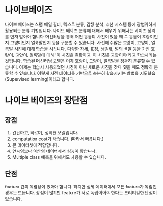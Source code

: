 # 나이브베이즈
나이브 베이즈는 스팸 메일 필터, 텍스트 분류, 감정 분석, 추천 시스템 등에 광범위하게 활용되는 분류 기법입니다. 나이브 베이즈 분류에 대해서 배우기 위해서는 베이즈 정리를 먼저 알아야 합니다
머신러닝을 통해 어떤 동물의 사진이 있을 때 그 동물이 호랑이인지 고양이인지 얼룩말인지 등을 구분할 수 있습니다. 
사전에 수많은 호랑이, 고양이, 얼룩말 사진에 대해 학습을 시킵니다. 다양한 자세, 표정, 생김새, 털의 색깔 등을 가진 호랑이, 고양이, 얼룩말에 대해 '이 사진은 호랑이고, 이 사진은 고양이야'라고 학습시키는 것입니다. 
학습된 머신러닝 모델은 이제 호랑이, 고양이, 얼룩말을 정확히 분류할 수 있습니다. 이제는 학습시 사용되었던 사진이 아닌 새로운 사진을 갖다 줬을 때도 정확히 분류할 수 있습니다. 
이렇게 사전 데이터를 기반으로 충분히 학습시키는 방법을 지도학습(Supervised learning)이라고 합니다. 



# 나이브 베이즈의 장단점
## 장점
1. 간단하고, 빠르며, 정확한 모델입니다.
2. computation cost가 작습니다. (따라서 빠릅니다.)
3. 큰 데이터셋에 적합합니다.
4. 연속형보다 이산형 데이터에서 성능이 좋습니다.
5. Multiple class 예측을 위해서도 사용할 수 있습니다.
## 단점
feature 간의 독립성이 있어야 합니다. 하지만 실제 데이터에서 모든 feature가 독립인 경우는 드뭅니다. 장점이 많지만 feature가 서로 독립이어야 한다는 크리티컬한 단점이 있습니다.
